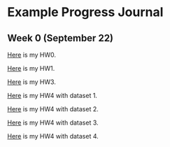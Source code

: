 # Example Progress Journal

## Week 0 (September 22)

[Here](https://bu-ie-582.github.io/fall20-siarbozyer/example_homework_0.html) is my HW0.

[Here](https://bu-ie-582.github.io/fall20-siarbozyer/HW1.html) is my HW1.

[Here](https://bu-ie-582.github.io/fall20-siarbozyer/HW3.html) is my HW3.

[Here](https://bu-ie-582.github.io/fall20-siarbozyer/HW4_1.html) is my HW4 with dataset 1.

[Here](https://bu-ie-582.github.io/fall20-siarbozyer/HW4_2.html) is my HW4 with dataset 2.

[Here](https://bu-ie-582.github.io/fall20-siarbozyer/HW4_3.html) is my HW4 with dataset 3.

[Here](https://bu-ie-582.github.io/fall20-siarbozyer/HW4_4.html) is my HW4 with dataset 4.
